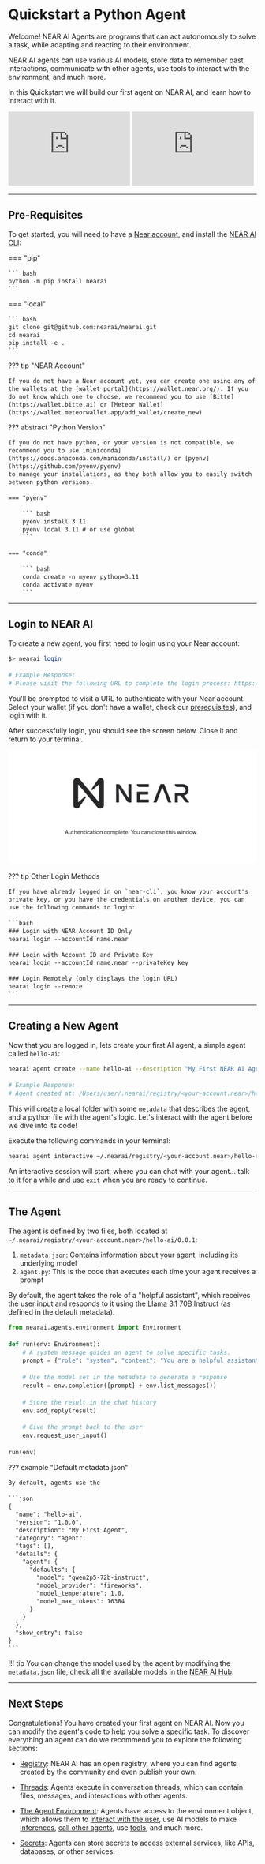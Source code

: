 # Quickstart a Python Agent

Welcome! NEAR AI Agents are programs that can act autonomously to solve a task, while adapting and reacting to
their environment.

NEAR AI agents can use various AI models, store data to remember past interactions, communicate with other agents,
use tools to interact with the environment, and much more.

In this Quickstart we will build our first agent on NEAR AI, and learn how to interact with it.

<iframe width="49%" height="auto" src="https://www.youtube.com/embed/q2nhgj9q2PU" frameborder="0" allow="accelerometer; clipboard-write; encrypted-media; gyroscope; picture-in-picture" allowfullscreen></iframe>
<iframe width="49%" height="auto" src="https://www.youtube.com/embed/fqPRXxj3AoI" frameborder="0" allow="accelerometer; clipboard-write; encrypted-media; gyroscope; picture-in-picture" allowfullscreen></iframe>

---

## Pre-Requisites

To get started, you will need to have a [Near account](https://wallet.near.org/), and install the [NEAR AI CLI](https://github.com/nearai/nearai/#setup):

=== "pip"

    ``` bash
    python -m pip install nearai
    ```

=== "local"

    ``` bash
    git clone git@github.com:nearai/nearai.git
    cd nearai
    pip install -e .
    ```

??? tip "NEAR Account"
    
    If you do not have a Near account yet, you can create one using any of the wallets at the [wallet portal](https://wallet.near.org/). If you do not know which one to choose, we recommend you to use [Bitte](https://wallet.bitte.ai) or [Meteor Wallet](https://wallet.meteorwallet.app/add_wallet/create_new)

??? abstract "Python Version"

    If you do not have python, or your version is not compatible, we recommend you to use [miniconda](https://docs.anaconda.com/miniconda/install/) or [pyenv](https://github.com/pyenv/pyenv)
    to manage your installations, as they both allow you to easily switch between python versions.

    === "pyenv"

        ``` bash
        pyenv install 3.11
        pyenv local 3.11 # or use global
        ```

    === "conda"

        ``` bash
        conda create -n myenv python=3.11
        conda activate myenv
        ```

---

## Login to NEAR AI

To create a new agent, you first need to login using your Near account:

``` bash
$> nearai login

# Example Response:
# Please visit the following URL to complete the login process: https://auth.near.ai?message=Welcome+to+NEAR+AI&nonce=<xyzxyzxyzxyzx>&recipient=ai.near&callbackUrl=http%3A%2F%2Flocalhost%3A63130%2Fcapture
```

You'll be prompted to visit a URL to authenticate with your Near account. Select your wallet (if you don't have a wallet, check our [prerequisites](#pre-requisites)), and login with it.

After successfully login, you should see the screen below. Close it and return to your terminal.

![alt text](../assets/agents/quickstart-login.png)

??? tip Other Login Methods

    If you have already logged in on `near-cli`, you know your account's private key, or you have the credentials on another device, you can use the following commands to login:

    ```bash
    ### Login with NEAR Account ID Only
    nearai login --accountId name.near

    ### Login with Account ID and Private Key
    nearai login --accountId name.near --privateKey key

    ### Login Remotely (only displays the login URL)
    nearai login --remote
    ```

---

## Creating a New Agent

Now that you are logged in, lets create your first AI agent, a simple agent called `hello-ai`:

```bash
nearai agent create --name hello-ai --description "My First NEAR AI Agent"

# Example Response:
# Agent created at: /Users/user/.nearai/registry/<your-account.near>/hello-ai/0.0.1
```

This will create a local folder with some `metadata` that describes the agent, and a python file with the agent's logic. Let's interact with the agent before we dive into its code!

Execute the following commands in your terminal:

```bash
nearai agent interactive ~/.nearai/registry/<your-account.near>/hello-ai/0.0.1 --local
```

An interactive session will start, where you can chat with your agent... talk to it for a while and use `exit` when you are ready to continue.

---

## The Agent

The agent is defined by two files, both located at `~/.nearai/registry/<your-account.near>/hello-ai/0.0.1`: 

1. `metadata.json`: Contains information about your agent, including its underlying model
2. `agent.py`: This is the code that executes each time your agent receives a prompt

By default, the agent takes the role of a "helpful assistant", which receives the user input and responds to it using the [Llama 3.1 70B Instruct](https://huggingface.co/meta-llama/Llama-3.1-70B-Instruct) (as defined in the default metadata).

```python title="agent.py"
from nearai.agents.environment import Environment

def run(env: Environment):
    # A system message guides an agent to solve specific tasks.
    prompt = {"role": "system", "content": "You are a helpful assistant."}

    # Use the model set in the metadata to generate a response
    result = env.completion([prompt] + env.list_messages())

    # Store the result in the chat history
    env.add_reply(result)

    # Give the prompt back to the user
    env.request_user_input()

run(env)
```

??? example "Default metadata.json"

    By default, agents use the 

    ```json
    {
      "name": "hello-ai",
      "version": "1.0.0",
      "description": "My First Agent",
      "category": "agent",
      "tags": [],
      "details": {
        "agent": {
          "defaults": {
            "model": "qwen2p5-72b-instruct",
            "model_provider": "fireworks",
            "model_temperature": 1.0,
            "model_max_tokens": 16384
          }
        }
      },
      "show_entry": false
    }
    ```

!!! tip 
    You can change the model used by the agent by modifying the `metadata.json` file, check all the available models in the [NEAR AI Hub](https://app.near.ai/models).

---

## Next Steps

Congratulations! You have created your first agent on NEAR AI. Now you can modify the agent's code to help you solve a specific task. To discover everything an agent can do we recommend you to explore the following sections:

- [Registry](./registry.md): NEAR AI has an open registry, where you can find agents created by the community and even publish your own.

- [Threads](./threads.md): Agents execute in conversation threads, which can contain files, messages, and interactions with other agents.

- [The Agent Environment](./env/overview.md): Agents have access to the environment object, which allows them to [interact with the user](./env/messages_files.md), use AI models to make [inferences](./env/inference.md), [call other agents](./env/calling_other_agents.md), use [tools](./env/tools.md), and much more. 

- [Secrets](./secrets.md): Agents can store secrets to access external services, like APIs, databases, or other services.